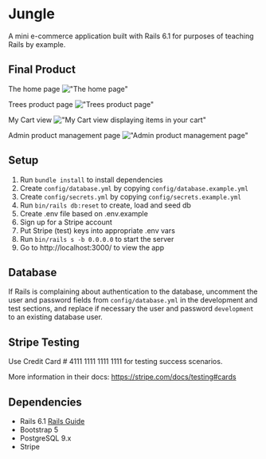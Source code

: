 # Jungle

A mini e-commerce application built with Rails 6.1 for purposes of teaching Rails by example.

## Final Product
The home page
!["The home page"](https://github.com/Raiza-D/jungle-rails/blob/master/docs/jungle-rails-home.png?raw=true)

Trees product page
!["Trees product page"](https://github.com/Raiza-D/jungle-rails/blob/master/docs/jungle-rails-trees-products.png?raw=true)

My Cart view
!["My Cart view displaying items in your cart"](https://github.com/Raiza-D/jungle-rails/blob/master/docs/jungle-rails-my-cart.png?raw=true)

Admin product management page
!["Admin product management page"](https://github.com/Raiza-D/jungle-rails/blob/master/docs/jungle-rails-admin-productmgmt.png?raw=true)

## Setup

1. Run `bundle install` to install dependencies
2. Create `config/database.yml` by copying `config/database.example.yml`
3. Create `config/secrets.yml` by copying `config/secrets.example.yml`
4. Run `bin/rails db:reset` to create, load and seed db
5. Create .env file based on .env.example
6. Sign up for a Stripe account
7. Put Stripe (test) keys into appropriate .env vars
8. Run `bin/rails s -b 0.0.0.0` to start the server
9. Go to http://localhost:3000/ to view the app

## Database

If Rails is complaining about authentication to the database, uncomment the user and password fields from `config/database.yml` in the development and test sections, and replace if necessary the user and password `development` to an existing database user.

## Stripe Testing

Use Credit Card # 4111 1111 1111 1111 for testing success scenarios.

More information in their docs: <https://stripe.com/docs/testing#cards>

## Dependencies

- Rails 6.1 [Rails Guide](http://guides.rubyonrails.org/v6.1/)
- Bootstrap 5
- PostgreSQL 9.x
- Stripe
